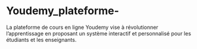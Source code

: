 # Youdemy_plateforme-
La plateforme de cours en ligne Youdemy vise à révolutionner l’apprentissage en proposant un système interactif et personnalisé pour les étudiants et les enseignants.
